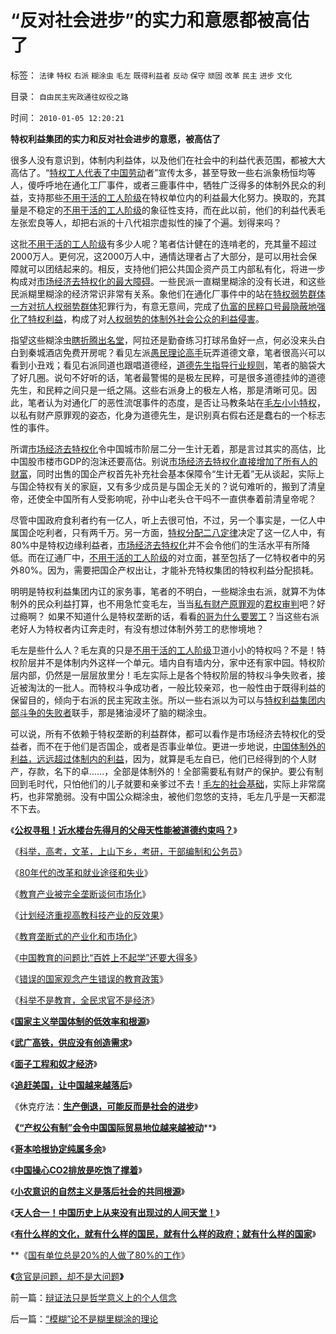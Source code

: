 # “反对社会进步”的实力和意愿都被高估了

标签： `法律` `特权` `右派` `糊涂虫` `毛左` `既得利益者` `反动` `保守` `顽固` `改革` `民主` `进步` `文化` 

目录： `自由民主宪政通往奴役之路`

时间： `2010-01-05 12:20:21`

**特权利益集团的实力和反对社会进步的意愿，被高估了**

很多人没有意识到，体制内利益体，以及他们在社会中的利益代表范围，都被大大高估了。“[特权工人代表了中国劳动](../../../2009/8/5/中国劳动者的利益诉求由谁代表.md)者”宣传太多，甚至导致一些右派象杨恒均等人，傻呼呼地在通化工厂事件，或者三鹿事件中，牺牲广泛得多的体制外民众的利益，支持那些[不用干活的工人阶级](../../../2009/7/31/古今工人阶级与今天的劳动者.md)在特权单位内的利益最大化努力。换取的，充其量是不稳定的[不用干活的工人阶级](../../../2009/7/31/古今工人阶级与今天的劳动者.md)的象征性支持，而在此以前，他们的利益代表毛左张宏良等人，却把右派的十八代祖宗虚拟性的操了个遍。划得来吗？

这批[不用干活的工人阶级](../../../2009/7/31/古今工人阶级与今天的劳动者.md)有多少人呢？笔者估计健在的连啃老的，充其量不超过2000万人。更何况，这2000万人中，通情达理者占了大部分，是可以用社会保障就可以团结起来的。相反，支持他们把公共国企资产员工内部私有化，将进一步构成对[市场经济去特权化的最大障碍](../../../2009/7/29/阻碍中国深入改革的最顽固利益集团.md)。一些民派一直糊里糊涂的没有长进，和这些民派糊里糊涂的经济常识非常有关系。象他们在通化厂事件中的站在[特权弱势群体一方对抗人权弱势群体](../../../2009/7/31/弱势人群和人权弱势人群之人人平等.md)犯罪行为，有意无意间，完成了[仇富的民粹口号最隐蔽地强化了特权利益](../../../2009/8/2/行政监管无法减少腐败，无法控制特权最大化定律.md)，构成了对[人权弱势的体制外社会公众的利益侵害](../../../2009/7/30/黄宗羲定律之体制内特权对国民利益的侵蚀.md)。

指望这些糊涂虫[瞎折腾出名堂](../../../2009/2/9/黄宗羲定律“老百姓尽量别折腾”.md)，阿拉还是勤奋练习打球吊鱼好一点，何必没来头白白到秦城酒店免费开房呢？看见左派[愚民理论高手](../../../2009/7/27/可爱右派越辩越黑.md)玩弄道德文章，笔者很高兴可以看到小丑戏；看见右派同道也跟唱道德经，[道德先生指导行业规则](../../../2009/4/13/媒体人与行业专家？.md)，笔者的脑袋大了好几圈。说句不好听的话，笔者最警惕的是极左民粹，可是很多道德挂帅的道德先生，和民粹之间只是一纸之隔。这些右派身上的极左人格，那是清晰可见。因此，笔者认为对通化厂的恶性流氓事件的态度，是否让马教条站在[毛左小小特权](../../../2009/7/30/小小特权之多乎哉？不多也！.md)，以私有财产原罪观的姿态，化身为道德先生，是识别真右假右还是蠢右的一个标志性的事件。

所谓[市场经济去特权化](../../../2009/7/19/市场经济去特权化中国经济唯一的出路.md)令中国城市阶层二分一生计无着，那是言过其实的高估，比中国股市楼市GDP的泡沫还要高估。别说[市场经济去特权化直接增加了所有人的财富](http://blog.sina.com.cn/s/blog_5563a64d0100dxms.html)，同时出售的国企产权首先补充社会基本保障令“生计无着”无从谈起，实际上与国企特权有关的家庭，又有多少成员是与国企无关的？说句难听的，搬到了清皇帝，还使全中国所有人受影响呢，孙中山老头仓干吗不一直供奉着前清皇帝呢？

尽管中国政府食利者约有一亿人，听上去很可怕，不过，另一个事实是，一亿人中属国企吃利者，只有两千万。另一方面，[特权分配二八定律](../../../2009/8/1/特权二八定律，特权总令社会负担最大化.md)决定了这一亿人中，有80%中是特权边缘利益者，[市场经济去特权化](../../../2009/7/19/市场经济去特权化中国经济唯一的出路.md)并不会令他们的生活水平有所降低。而在辽通厂中，[不用干活的工人阶级](../../../2009/7/31/古今工人阶级与今天的劳动者.md)的对立面，甚至包括了一亿特权者中的另外80%。因为，需要把国企产权出让，才能补充特权集团的特权利益分配损耗。

明明是特权利益集团内讧的家务事，笔者的不明白，一些糊涂虫右派，就算不为体制外的民众利益打算，也不用急忙变毛左，当当[私有财产原罪观](../../../2007/10/1/从《盐铁论》谈起中国人的私有财产原罪感.md)的[君权审判](../../../2009/3/25/中国式诡辩：疑证从有，君权裁决.md)吧？好过瘾啊？ 如果不知道什么是特权垄断的话，看看[的哥为什么要罢工](../../../2008/11/27/的哥要罢工：行政垄断不是市场管理.md)？当这些右派老好人为特权者内讧奔走时，有没有想过体制外劳工的悲惨境地？

毛左是些什么人？毛左真的只是[不用干活的工人阶级](../../../2009/7/31/古今工人阶级与今天的劳动者.md)卫道小小的特权吗？不是！特权阶层并不是体制内外这样一个单元。墙内自有墙内分，家中还有家中园。特权阶层内部，仍然是一层层放里分！毛左实际上是各个特权阶层的特权斗争失败者，接近被淘汰的一批人。而特权斗争成功者，一般比较亲邓，也一般性由于既得利益的保留目的，倾向于右派的民主宪政主张。所以一些右派以为可以与[特权利益集团内部斗争的失败者](http://hi.baidu.com/darthchn/blog/item/cd63288e007daef3513d9299.html)联手，那是猪油浸坏了脑的糊涂虫。

可以说，所有不依赖于特权垄断的利益群体，都可以看作是市场经济去特权化的受益者，而不在于他们是否国企，或者是否事业单位。更进一步地说，[中国体制外的利益，远远超过体制内的利益](../../../2009/8/10/主要矛盾很可能就是体制内外的矛盾.md)，因为，就算是毛左自已，他们已经得到的个人财产，存款，名下的卓……，全部是体制外的！全部需要私有财产的保护。要公有制回到毛时代，只怕他们的儿子就要和亲爹过不去！[毛左的社会基础](http://hi.baidu.com/darthchn/blog/item/0c1a63b59081627a8bd4b2bc.html)，实际上非常腐朽，也非常脆弱。没有中国公众糊涂虫，被他们忽悠的支持，毛左几乎是一天都混不下去。

《[**公权寻租！近水楼台先得月的父母天性能被道德约束吗？**](../../../2009/12/9/父母天性能被道德约束吗？.md)》

《[科举，高考，文革，上山下乡，考研，干部编制和公务员](../../../2009/12/9/现代科举之高考、国考、公务员和考研.md)》

《[80年代的改革和就业途径和失业](../../../2009/12/10/80年代的改革和就业途径和失业.md)》

《[教育产业被完全垄断谈何市场化](../../../2009/12/10/教育产业被完全垄断谈何市场化.md)》

《[计划经济重视高教科技产业的反效果](../../../2009/12/10/计划经济重视高教科技产业的反效果.md)》

《[教育垄断式的产业化和市场化](../../../2009/12/11/教育垄断式的产业化和市场化.md)》

《[中国教育的问题比“百姓上不起学”还要大得多](../../../2009/12/12/比“百姓上不起学”严重得多.md)》

《[错误的国家观念产生错误的教育政策](../../../2009/12/12/错误的国家观念产生错误的教育政策.md)》

《[科举不是教育，全民求官不是经济](../../../2009/12/13/科举不是教育，全民求官不是经济.md)》

《[**国家主义举国体制的低效率和根源**](../../../2009/12/27/国家主义举国体制的低效率和根源.md)》

《[**武广高铁，供应没有创造需求**](../../../2009/12/27/武广高铁，供应没有创造需求.md)》

《[**面子工程和奴才经济**](../../../2009/12/27/面子工程和奴才经济.md)》

《[**追赶美国，让中国越来越落后**](../../../2009/12/28/追赶美国，或让中国越来越落后.md)》

《休克疗法：[**生产倒退，可能反而是社会的进步**](../../../2009/12/28/“生产倒退”可能社会进步.md)》

**《**[**“产权公有制”会令中国国际贸易地位越来越被动**](../../../2009/12/29/“产权公有制”或会令中国越来越被动.md)**》

《**[**哥本哈根协定纯属多余**](../../../2009/12/29/哥本哈根协定本来就是多余的.md)**》

《**[**中国操心CO2排放是吃饱了撑着**](../../../2009/12/30/中国操心CO2排放是吃饱了撑着.md)**》

《**[**小农意识的自然主义是落后社会的共同根源**](../../../2009/12/31/小农意识的“自然主义”是落后的共同根源.md)**》

《**[**天人合一！中国历史上从来没有出现过的人间天堂！**](../../../2009/12/31/天人合一！中国历史上从来没有出现过的人间天堂！.md)**》

《**[**有什么样的文化，就有什么样的国民，就有什么样的政府；就有什么样的国家**](../../../2009/12/31/有什么样的文化，就有什么样的国民.md)**》

**《[国有单位总是20%的人做了80%的工作](../../../2009/12/30/国有单位总是20-的人做了80-的工作.md)》

**《**[贪官是问题，却不是大问题](../../../2010/1/4/贪官是问题，却不是大问题.md)**》**



前一篇：[辩证法只是哲学意义上的个人信念](../../../2010/1/4/辩证法只是哲学意义上的个人信念.md)

后一篇：[“模糊”论不是糊里糊涂的理论](../../../2010/1/5/“模糊”论不是糊里糊涂的理论.md)